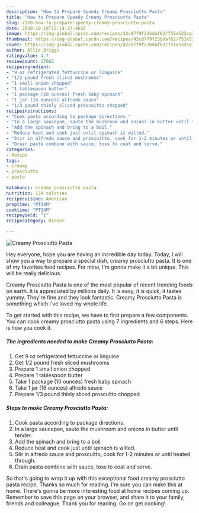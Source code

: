```yaml
---
description: "How to Prepare Speedy Creamy Prosciutto Pasta"
title: "How to Prepare Speedy Creamy Prosciutto Pasta"
slug: 7170-how-to-prepare-speedy-creamy-prosciutto-pasta
date: 2020-10-18T15:14:37.463Z
image: https://img-global.cpcdn.com/recipes/42c87f9f23bdaf62/751x532cq70/creamy-prosciutto-pasta-recipe-main-photo.jpg
thumbnail: https://img-global.cpcdn.com/recipes/42c87f9f23bdaf62/751x532cq70/creamy-prosciutto-pasta-recipe-main-photo.jpg
cover: https://img-global.cpcdn.com/recipes/42c87f9f23bdaf62/751x532cq70/creamy-prosciutto-pasta-recipe-main-photo.jpg
author: Allie Briggs
ratingvalue: 4.7
reviewcount: 17662
recipeingredient:
- "9 oz refrigerated fettuccine or linguine"
- "1/2 pound fresh sliced mushrooms"
- "1 small onion chopped"
- "1 tablespoon butter"
- "1 package (10 ounces) fresh baby spinach"
- "1 jar (16 ounces) alfredo sauce"
- "1/3 pound thinly sliced proscuitto chopped"
recipeinstructions:
- "Cook pasta according to package directions."
- "In a large saucepan, saute the mushroom and onions in butter until tender."
- "Add the spinach and bring to a boil."
- "Reduce heat and cook just until spinach is wilted."
- "Stir in alfredo sauce and proscuitto, cook for 1-2 minutes or until heated through."
- "Drain pasta combine with sauce, toss to coat and serve."
categories:
- Recipe
tags:
- creamy
- prosciutto
- pasta

katakunci: creamy prosciutto pasta 
nutrition: 134 calories
recipecuisine: American
preptime: "PT34M"
cooktime: "PT34M"
recipeyield: "1"
recipecategory: Dinner

---
```



![Creamy Prosciutto Pasta](https://img-global.cpcdn.com/recipes/42c87f9f23bdaf62/751x532cq70/creamy-prosciutto-pasta-recipe-main-photo.jpg)

Hey everyone, hope you are having an incredible day today. Today, I will show you a way to prepare a special dish, creamy prosciutto pasta. It is one of my favorites food recipes. For mine, I'm gonna make it a bit unique. This will be really delicious.



Creamy Prosciutto Pasta is one of the most popular of recent trending foods on earth. It is appreciated by millions daily. It is easy, it is quick, it tastes yummy. They're fine and they look fantastic. Creamy Prosciutto Pasta is something which I've loved my whole life.


To get started with this recipe, we have to first prepare a few components. You can cook creamy prosciutto pasta using 7 ingredients and 6 steps. Here is how you cook it.

<!--inarticleads1-->

##### The ingredients needed to make Creamy Prosciutto Pasta:

1. Get 9 oz refrigerated fettuccine or linguine
1. Get 1/2 pound fresh sliced mushrooms
1. Prepare 1 small onion chopped
1. Prepare 1 tablespoon butter
1. Take 1 package (10 ounces) fresh baby spinach
1. Take 1 jar (16 ounces) alfredo sauce
1. Prepare 1/3 pound thinly sliced proscuitto chopped




<!--inarticleads2-->

##### Steps to make Creamy Prosciutto Pasta:

1. Cook pasta according to package directions.
1. In a large saucepan, saute the mushroom and onions in butter until tender.
1. Add the spinach and bring to a boil.
1. Reduce heat and cook just until spinach is wilted.
1. Stir in alfredo sauce and proscuitto, cook for 1-2 minutes or until heated through.
1. Drain pasta combine with sauce, toss to coat and serve.




So that's going to wrap it up with this exceptional food creamy prosciutto pasta recipe. Thanks so much for reading. I'm sure you can make this at home. There's gonna be more interesting food at home recipes coming up. Remember to save this page on your browser, and share it to your family, friends and colleague. Thank you for reading. Go on get cooking!
